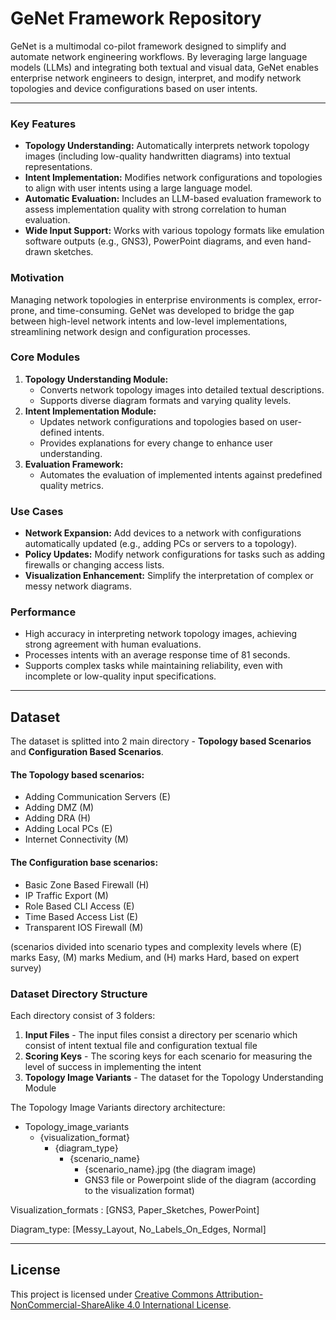 # GeNet Framework Repository

GeNet is a multimodal co-pilot framework designed to simplify and automate network engineering workflows. By leveraging large language models (LLMs) and integrating both textual and visual data, GeNet enables enterprise network engineers to design, interpret, and modify network topologies and device configurations based on user intents.

---


### Key Features
- **Topology Understanding:** Automatically interprets network topology images (including low-quality handwritten diagrams) into textual representations.
- **Intent Implementation:** Modifies network configurations and topologies to align with user intents using a large language model.
- **Automatic Evaluation:** Includes an LLM-based evaluation framework to assess implementation quality with strong correlation to human evaluation.
- **Wide Input Support:** Works with various topology formats like emulation software outputs (e.g., GNS3), PowerPoint diagrams, and even hand-drawn sketches.

### Motivation

Managing network topologies in enterprise environments is complex, error-prone, and time-consuming. GeNet was developed to bridge the gap between high-level network intents and low-level implementations, streamlining network design and configuration processes.

### Core Modules
1. **Topology Understanding Module:**
   - Converts network topology images into detailed textual descriptions.
   - Supports diverse diagram formats and varying quality levels.
2. **Intent Implementation Module:**
   - Updates network configurations and topologies based on user-defined intents.
   - Provides explanations for every change to enhance user understanding.
3. **Evaluation Framework:**
   - Automates the evaluation of implemented intents against predefined quality metrics.

### Use Cases
- **Network Expansion:** Add devices to a network with configurations automatically updated (e.g., adding PCs or servers to a topology).
- **Policy Updates:** Modify network configurations for tasks such as adding firewalls or changing access lists.
- **Visualization Enhancement:** Simplify the interpretation of complex or messy network diagrams.

### Performance
- High accuracy in interpreting network topology images, achieving strong agreement with human evaluations.
- Processes intents with an average response time of 81 seconds.
- Supports complex tasks while maintaining reliability, even with incomplete or low-quality input specifications.


---


## Dataset 
The dataset is splitted into 2 main directory - **Topology based Scenarios** and **Configuration Based Scenarios**.

#### The Topology based scenarios:
- Adding Communication Servers (E)
- Adding DMZ (M)
- Adding DRA (H)
- Adding Local PCs (E)
- Internet Connectivity (M)

#### The Configuration base scenarios:
- Basic Zone Based Firewall (H)
- IP Traffic Export (M)
- Role Based CLI Access (E)
- Time Based Access List (E)
- Transparent IOS Firewall (M)

(scenarios divided into scenario types and complexity levels where (E) marks Easy, (M) marks Medium, and (H) marks Hard, based on expert survey)

### Dataset Directory Structure
Each directory consist of 3 folders:
1. **Input Files** - The input files consist a directory per scenario which consist of intent textual file and configuration textual file
2. **Scoring Keys** - The scoring keys for each scenario for measuring the level of success in implementing the intent
3. **Topology Image Variants** - The dataset for the Topology Understanding Module

The Topology Image Variants directory architecture:
 - Topology_image_variants
   - {visualization_format}
     - {diagram_type}
        - {scenario_name}
          - {scenario_name}.jpg (the diagram image)
          - GNS3 file or Powerpoint slide of the diagram (according to the visualization format)


Visualization_formats : [GNS3, Paper_Sketches, PowerPoint]

Diagram_type: [Messy_Layout, No_Labels_On_Edges, Normal]


---

## License

This project is licensed under [Creative Commons Attribution-NonCommercial-ShareAlike 4.0 International License](https://creativecommons.org/licenses/by-nc-sa/4.0/deed.en).
